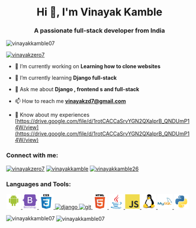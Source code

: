 <h1 align="center">Hi 👋, I'm Vinayak Kamble</h1>
<h3 align="center">A passionate full-stack developer from India</h3>
<img
  align="right"
  width="400"
  src="https://www.aalpha.net/wp-content/uploads/2020/12/full-stack-development.gif"
  alt=""
/>


<p align="left"> <img src="https://komarev.com/ghpvc/?username=vinayakkamble07&label=Profile%20views&color=0e75b6&style=flat" alt="vinayakkamble07" /> </p>

<p align="left"> <a href="https://twitter.com/vinayakzero7" target="blank"><img src="https://img.shields.io/twitter/follow/vinayakzero7?logo=twitter&style=for-the-badge" alt="vinayakzero7" /></a> </p>

- 🔭 I’m currently working on **Learning how to clone websites**

- 🌱 I’m currently learning **Django full-stack**

- 💬 Ask me about **Django , frontend s and full-stack**

- 📫 How to reach me **vinayakzd7@gmail.com**

- 📄 Know about my experiences [https://drive.google.com/file/d/1rotCACCaSrvYGN2QXalprB_QNDUmP14W/view](https://drive.google.com/file/d/1rotCACCaSrvYGN2QXalprB_QNDUmP14W/view)

<h3 align="left">Connect with me:</h3>
<p align="left">
<a href="https://twitter.com/vinayakzero7" target="blank"><img align="center" src="https://raw.githubusercontent.com/rahuldkjain/github-profile-readme-generator/master/src/images/icons/Social/twitter.svg" alt="vinayakzero7" height="30" width="40" /></a>
<a href="https://linkedin.com/in/vinayakkamble" target="blank"><img align="center" src="https://raw.githubusercontent.com/rahuldkjain/github-profile-readme-generator/master/src/images/icons/Social/linked-in-alt.svg" alt="vinayakkamble" height="30" width="40" /></a>
<a href="https://www.hackerrank.com/vinayakkamble26" target="blank"><img align="center" src="https://raw.githubusercontent.com/rahuldkjain/github-profile-readme-generator/master/src/images/icons/Social/hackerrank.svg" alt="vinayakkamble26" height="30" width="40" /></a>
</p>

<h3 align="left">Languages and Tools:</h3>
<p align="left"> <a href="https://developer.android.com" target="_blank" rel="noreferrer"> <img src="https://raw.githubusercontent.com/devicons/devicon/master/icons/android/android-original-wordmark.svg" alt="android" width="40" height="40"/> </a> <a href="https://getbootstrap.com" target="_blank" rel="noreferrer"> <img src="https://raw.githubusercontent.com/devicons/devicon/master/icons/bootstrap/bootstrap-plain-wordmark.svg" alt="bootstrap" width="40" height="40"/> </a> <a href="https://www.w3schools.com/css/" target="_blank" rel="noreferrer"> <img src="https://raw.githubusercontent.com/devicons/devicon/master/icons/css3/css3-original-wordmark.svg" alt="css3" width="40" height="40"/> </a> <a href="https://www.djangoproject.com/" target="_blank" rel="noreferrer"> <img src="https://cdn.worldvectorlogo.com/logos/django.svg" alt="django" width="40" height="40"/> </a> <a href="https://git-scm.com/" target="_blank" rel="noreferrer"> <img src="https://www.vectorlogo.zone/logos/git-scm/git-scm-icon.svg" alt="git" width="40" height="40"/> </a> <a href="https://www.w3.org/html/" target="_blank" rel="noreferrer"> <img src="https://raw.githubusercontent.com/devicons/devicon/master/icons/html5/html5-original-wordmark.svg" alt="html5" width="40" height="40"/> </a> <a href="https://www.java.com" target="_blank" rel="noreferrer"> <img src="https://raw.githubusercontent.com/devicons/devicon/master/icons/java/java-original.svg" alt="java" width="40" height="40"/> </a> <a href="https://developer.mozilla.org/en-US/docs/Web/JavaScript" target="_blank" rel="noreferrer"> <img src="https://raw.githubusercontent.com/devicons/devicon/master/icons/javascript/javascript-original.svg" alt="javascript" width="40" height="40"/> </a> <a href="https://www.linux.org/" target="_blank" rel="noreferrer"> <img src="https://raw.githubusercontent.com/devicons/devicon/master/icons/linux/linux-original.svg" alt="linux" width="40" height="40"/> </a> <a href="https://www.mysql.com/" target="_blank" rel="noreferrer"> <img src="https://raw.githubusercontent.com/devicons/devicon/master/icons/mysql/mysql-original-wordmark.svg" alt="mysql" width="40" height="40"/> </a> <a href="https://www.python.org" target="_blank" rel="noreferrer"> <img src="https://raw.githubusercontent.com/devicons/devicon/master/icons/python/python-original.svg" alt="python" width="40" height="40"/> </a> </p>

<p><img align="left" src="https://github-readme-stats.vercel.app/api/top-langs?username=vinayakkamble07&show_icons=true&locale=en&layout=compact" alt="vinayakkamble07" /></p>

<p>&nbsp;<img align="center" src="https://github-readme-stats.vercel.app/api?username=vinayakkamble07&show_icons=true&locale=en" alt="vinayakkamble07" /></p>
